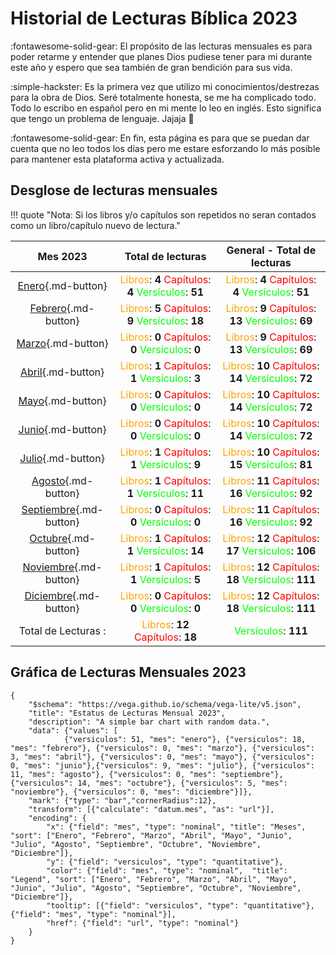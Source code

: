 # Historial de Lecturas Bíblica 2023

:fontawesome-solid-gear: El propósito de las lecturas mensuales es para poder retarme y entender que planes Dios pudiese tener para mi durante este año y espero que sea también de gran bendición para sus vida.

:simple-hackster: Es la primera vez que utilizo mi conocimientos/destrezas para la obra de Dios. Seré totalmente honesta, se me ha complicado todo. Todo lo escribo en español pero en mi mente lo leo en inglés. Esto significa que tengo un problema de lenguaje. Jajaja 🤣

:fontawesome-solid-gear: En fin, esta página es para que se puedan dar cuenta que no leo todos los días pero me estare esforzando lo más posible para mantener esta plataforma activa y actualizada.

## Desglose de lecturas mensuales
!!! quote "Nota: Si los libros y/o capítulos son repetidos no seran contados como un libro/capítulo nuevo de lectura."


| Mes 2023      | Total de lecturas       | General - Total de lecturas       |
| :-----------: | :------------------------------------:| :------------------------------------:|
| [Enero](enero.md){.md-button}        | <font color=orange>Libros</font>: **4** <font color=red>Capítulos</font>: **4** <font color=lime>Versículos</font>: **51** | <font color=orange>Libros</font>: **4** <font color=red>Capítulos</font>: **4** <font color=lime>Versículos</font>: **51** |
| [Febrero](febrero.md){.md-button}       | <font color=orange>Libros</font>: **5** <font color=red>Capítulos</font>: **9** <font color=lime>Versículos</font>: **18** | <font color=orange>Libros</font>: **9** <font color=red>Capítulos</font>: **13** <font color=lime>Versículos</font>: **69** |
| [Marzo](marzo.md){.md-button} | <font color=orange>Libros</font>: **0** <font color=red>Capítulos</font>: **0** <font color=lime>Versículos</font>: **0**  | <font color=orange>Libros</font>: **9** <font color=red>Capítulos</font>: **13** <font color=lime>Versículos</font>: **69** |
| [Abril](abril.md){.md-button}         | <font color=orange>Libros</font>: **1** <font color=red>Capítulos</font>: **1** <font color=lime>Versículos</font>: **3**  | <font color=orange>Libros</font>: **10** <font color=red>Capítulos</font>: **14** <font color=lime>Versículos</font>: **72**  |
| [Mayo](mayo.md){.md-button}          | <font color=orange>Libros</font>: **0** <font color=red>Capítulos</font>: **0** <font color=lime>Versículos</font>: **0**   | <font color=orange>Libros</font>: **10** <font color=red>Capítulos</font>: **14** <font color=lime>Versículos</font>: **72**  |
| [Junio](junio.md){.md-button}         | <font color=orange>Libros</font>: **0** <font color=red>Capítulos</font>: **0** <font color=lime>Versículos</font>: **0**   | <font color=orange>Libros</font>: **10** <font color=red>Capítulos</font>: **14** <font color=lime>Versículos</font>: **72**  |
| [Julio](julio.md){.md-button}         | <font color=orange>Libros</font>: **1** <font color=red>Capítulos</font>: **1** <font color=lime>Versículos</font>: **9**    | <font color=orange>Libros</font>: **10** <font color=red>Capítulos</font>: **15** <font color=lime>Versículos</font>: **81**  |
| [Agosto](agosto.md){.md-button}        |  <font color=orange>Libros</font>: **1** <font color=red>Capítulos</font>: **1** <font color=lime>Versículos</font>: **11**   |  <font color=orange>Libros</font>: **11** <font color=red>Capítulos</font>: **16** <font color=lime>Versículos</font>: **92** |
| [Septiembre](septiembre.md){.md-button}    |  <font color=orange>Libros</font>: **0** <font color=red>Capítulos</font>: **0** <font color=lime>Versículos</font>: **0**   | <font color=orange>Libros</font>: **11** <font color=red>Capítulos</font>: **16** <font color=lime>Versículos</font>: **92** |
| [Octubre](octubre.md){.md-button}       | <font color=orange>Libros</font>: **1** <font color=red>Capítulos</font>: **1** <font color=lime>Versículos</font>: **14**  | <font color=orange>Libros</font>: **12** <font color=red>Capítulos</font>: **17** <font color=lime>Versículos</font>: **106**  |
| [Noviembre](noviembre.md){.md-button}     |<font color=orange>Libros</font>: **1** <font color=red>Capítulos</font>: **1** <font color=lime>Versículos</font>: **5**  | <font color=orange>Libros</font>: **12** <font color=red>Capítulos</font>: **18** <font color=lime>Versículos</font>: **111** |
| [Diciembre](diciembre.md){.md-button}     | <font color=orange>Libros</font>: **0** <font color=red>Capítulos</font>: **0** <font color=lime>Versículos</font>: **0** |  <font color=orange>Libros</font>: **12** <font color=red>Capítulos</font>: **18** <font color=lime>Versículos</font>: **111**|
| Total de Lecturas :| <font color=orange>Libros</font>: **12** <font color=red>Capítulos</font>: **18**| <font color=lime>Versículos</font>: **111** |

## Gráfica de Lecturas Mensuales 2023

```vegalite
{
    "$schema": "https://vega.github.io/schema/vega-lite/v5.json",
    "title": "Estatus de Lecturas Mensual 2023",
    "description": "A simple bar chart with random data.",
    "data": {"values": [
            {"versiculos": 51, "mes": "enero"}, {"versiculos": 18, "mes": "febrero"}, {"versiculos": 0, "mes": "marzo"}, {"versiculos": 3, "mes": "abril"}, {"versiculos": 0, "mes": "mayo"}, {"versiculos": 0, "mes": "junio"},{"versiculos": 9, "mes": "julio"}, {"versiculos": 11, "mes": "agosto"}, {"versiculos": 0, "mes": "septiembre"}, {"versiculos": 14, "mes": "octubre"}, {"versiculos": 5, "mes": "noviembre"}, {"versiculos": 0, "mes": "diciembre"}]},    
    "mark": {"type": "bar","cornerRadius":12},
    "transform": [{"calculate": "datum.mes", "as": "url"}],
    "encoding": {
        "x": {"field": "mes", "type": "nominal", "title": "Meses", "sort": ["Enero", "Febrero", "Marzo", "Abril", "Mayo", "Junio", "Julio", "Agosto", "Septiembre", "Octubre", "Noviembre", "Diciembre"]},
        "y": {"field": "versiculos", "type": "quantitative"},
        "color": {"field": "mes", "type": "nominal",  "title": "Legend", "sort": ["Enero", "Febrero", "Marzo", "Abril", "Mayo", "Junio", "Julio", "Agosto", "Septiembre", "Octubre", "Noviembre", "Diciembre"]},
        "tooltip": [{"field": "versiculos", "type": "quantitative"}, {"field": "mes", "type": "nominal"}],
        "href": {"field": "url", "type": "nominal"}
    }
}
```